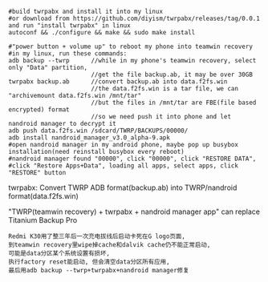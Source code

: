     #build twrpabx and install it into my linux
    #or download from https://github.com/diyism/twrpabx/releases/tag/0.0.1 and run "install twrpabx" in linux
    autoconf && ./configure && make && sudo make install

    #"power button + volume up" to reboot my phone into teamwin recovery
    #in my linux, run these commands:
    adb backup --twrp      //while in my phone's teamwin recovery, select only "Data" partition,
                           //get the file backup.ab, it may be over 30GB
    twrpabx backup.ab      //convert backup.ab into data.f2fs.win
                           //the data.f2fs.win is a tar file, we can "archivemount data.f2fs.win /mnt/tar"
                           //but the files in /mnt/tar are FBE(file based encrypted) format
                           //so we need push it into phone and let nandroid manager to decrypt it
    adb push data.f2fs.win /sdcard/TWRP/BACKUPS/00000/
    adb install nandroid_manager_v3.0_alpha-9.apk
    #open nandroid manager in my android phone, maybe pop up busybox installation(need reinstall busybox every reboot)
    #nandroid manager found "00000", click "00000", click "RESTORE DATA", 
    #click "Restore Apps+Data", loading all apps, select apps, click "RESTORE" button

twrpabx: Convert TWRP ADB format(backup.ab) into TWRP/nandroid format(data.f2fs.win)

"TWRP(teamwin recovery) + twrpabx + nandroid manager app" can replace Titanium Backup Pro

    Redmi K30用了整三年后一次充电拔线后启动卡死在G logo页面,
    到teamwin recovery里wipe掉cache和dalvik cache仍不能正常启动,
    可能是data分区某个系统设置有损坏,
    执行factory reset能启动, 但会清空data分区所有应用,
    最后用adb backup --twrp+twrpabx+nandroid manager修复
